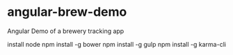 # angular-brew-demo
Angular Demo of a brewery tracking app

install node
npm install -g bower
npm install -g gulp
npm install -g karma-cli
